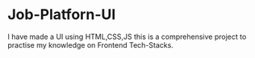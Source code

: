 # Job-Platforn-UI
I have made a UI using HTML,CSS,JS this is a comprehensive project to practise my knowledge on Frontend Tech-Stacks.
